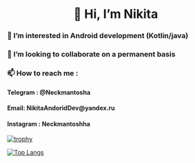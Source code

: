 <h1 align="center">👋 Hi, I’m Nikita</h1>
<h3>👀 I’m interested in Android development (Kotlin/java)</h3>
<h3>💞️ I’m looking to collaborate on a permanent basis</h3>
<h3> 📫 How to reach me :</h3>
<h4>Telegram : @Neckmantosha</h4>
<h4>Email: NikitaAndoridDev@yandex.ru</h4>
<h4>Instagram : Neckmantoshha</h4>

[![trophy](https://github-profile-trophy.vercel.app/?username=CptNeckman)](https://github.com/CptNeckman/github-profile-trophy)

[![Top Langs](https://github-readme-stats.vercel.app/api/top-langs/?username=CptNeckman&layout=compact)](https://github.com/CptNeckman/github-readme-stats)


